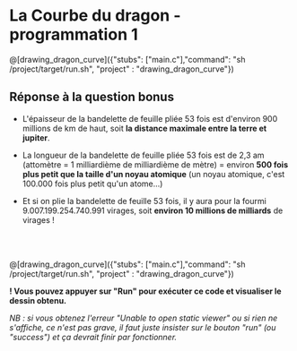 # La Courbe du dragon - programmation 1

@[drawing_dragon_curve]({"stubs": ["main.c"],"command": "sh /project/target/run.sh", "project" : "drawing_dragon_curve"})

## Réponse à la question bonus

- L'épaisseur de la bandelette de feuille pliée 53 fois est d'environ 900 millions de km de haut, soit **la distance maximale entre la terre et jupiter**.

- La longueur de la bandelette de feuille pliée 53 fois est de 2,3 am (attomètre = 1 milliardième de milliardième de mètre) = environ **500 fois plus petit que la taille d'un noyau atomique** (un noyau atomique, c'est 100.000 fois plus petit qu'un atome...)

- Et si on plie la bandelette de feuille 53 fois, il y aura pour la fourmi 9.007.199.254.740.991 virages, soit **environ 10 millions de milliards** de virages !

<br><br>

@[drawing_dragon_curve]({"stubs": ["main.c"],"command": "sh /project/target/run.sh", "project" : "drawing_dragon_curve"})

**! Vous pouvez appuyer sur "Run" pour exécuter ce code et visualiser le dessin obtenu.**

*NB : si vous obtenez l'erreur "Unable to open static viewer" ou si rien ne s'affiche, ce n'est pas grave, il faut juste insister sur le bouton "run" (ou "success") et ça devrait finir par fonctionner.*
